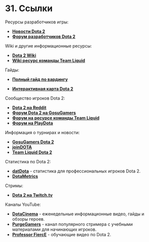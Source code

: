 # 31. Ссылки

Ресурсы разработчиков игры:

* [**Новости Dota 2**](http://ru.dota2.com/)
* [**Форум разработчиков Dota 2**](https://dev.dota2.com/)

Wiki и другие информационные ресурсы:

* [**Dota 2 Wiki**](https://dota2-ru.gamepedia.com/Dota_2_%D0%92%D0%B8%D0%BA%D0%B8)
* [**Wiki ресурс команды Team Liquid**](http://wiki.teamliquid.net/dota2/Main_Page)

Гайды:

* [**Полный гайд по вардингу**](http://www.team-dignitas.net/articles/blogs/dota/1092/dota-2-ultimate-guide-to-warding)

* [**Интерактивная карта Dota 2**](http://devilesk.com/dota2/apps/interactivemap/)

Сообщество игроков Dota 2:

* [**Dota 2 на Reddit**](https://www.reddit.com/r/DotA2/)
* [**Форум Dota 2 на GosuGamers**](http://www.gosugamers.net/dota2/forum)
* [**Форум на ресурсе команды Team Liquid**](http://www.liquiddota.com/forum/)
* [**Форум на PlayDota**](https://playdota.com/)

Информация о турнирах и новости:

* [**GosuGamers Dota 2**](http://www.gosugamers.net/dota2/)
* [**joinDOTA**](https://www.joindota.com/en/start)
* [**Team Liquid Dota 2**](http://www.liquiddota.com/)

Статистика по Dota 2:

* [**datDota**](http://www.datdota.com/) - статистика для профессиональных игроков Dota 2.
* [**DotaMetrics**](https://dotametrics.wordpress.com/)

Стримы:

* [**Dota 2 на Twitch.tv**](https://www.twitch.tv/directory/game/Dota%202)

Каналы YouTube:

* [**DotaCinema**](https://www.youtube.com/user/DotaCinema) - еженедельные информационные видео, гайды и обзоры героев.
* [**PurgeGamers**](http://www.youtube.com/user/PurgeGamers) - канал популярного стримера с учебными материалами для начинающих игроков.
* [**Professor FiercE**](http://www.youtube.com/user/ProfessorFiercE) - обучающие видео по Dota 2.
